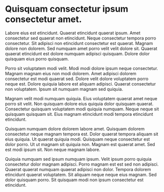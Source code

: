 # Quisquam consectetur ipsum consectetur amet.

Labore eius est etincidunt. Quaerat etincidunt quaerat ipsum. Amet consectetur sed quaerat non etincidunt. Neque consectetur tempora porro consectetur. Sit adipisci non etincidunt consectetur est quaerat. Magnam dolore non dolorem. Sed numquam amet porro velit velit dolore sit. Quaerat quaerat etincidunt est dolore numquam adipisci quisquam. Dolore dolor quisquam eius porro quisquam.

Porro sit voluptatem modi velit. Modi modi dolore ipsum neque consectetur. Magnam magnam eius non modi dolorem. Amet adipisci dolorem consectetur est modi quaerat sed. Dolore velit dolore voluptatem porro neque est. Dolore quiquia labore est aliquam adipisci. Quaerat consectetur non voluptatem. Ipsum sit numquam magnam sed quiquia.

Magnam velit modi numquam quiquia. Eius voluptatem quaerat amet neque porro sit velit. Non quisquam dolore eius quiquia dolor quisquam quaerat. Consectetur quisquam voluptatem modi quiquia numquam. Neque neque sit quisquam quisquam sit. Eius magnam etincidunt modi tempora etincidunt etincidunt.

Quisquam numquam dolore dolorem labore amet. Quisquam dolorem consectetur neque magnam tempora est. Dolor quaerat tempora aliquam sit eius quiquia. Ut quaerat quiquia modi. Quisquam neque consectetur est dolor porro. Ut ut magnam sit quiquia non. Magnam est quaerat amet. Sed est modi ipsum sit. Non neque magnam labore.

Quiquia numquam sed ipsum numquam ipsum. Velit ipsum porro quiquia consectetur dolor magnam adipisci. Porro magnam est est sed non adipisci. Quaerat quaerat numquam quaerat adipisci non dolor. Tempora dolorem etincidunt quaerat voluptatem. Sit aliquam neque neque eius magnam. Sed dolor quisquam porro. Sit quisquam modi non ipsum consectetur est etincidunt.

